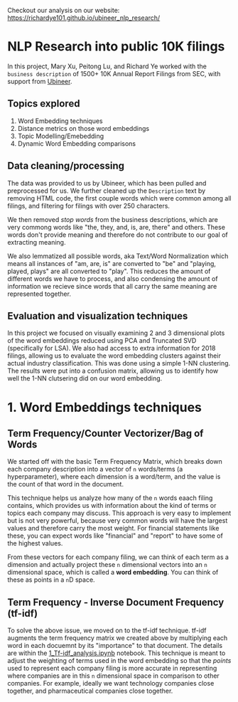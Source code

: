<!-- _Cloned from [Jupyter Lite Demo](https://github.com/jupyterlite/demo)_ -->

Checkout our analysis on our website: https://richardye101.github.io/ubineer_nlp_research/

# NLP Research into public 10K filings

In this project, Mary Xu, Peitong Lu, and Richard Ye worked with the `business description` of 1500+ 10K Annual Report Filings from SEC, with support from [Ubineer](https://www.ubineer.com/).

## Topics explored

1. Word Embedding techniques
2. Distance metrics on those word embeddings
3. Topic Modelling/Emebedding
4. Dynamic Word Embedding comparisons

## Data cleaning/processing

The data was provided to us by Ubineer, which has been pulled and preprocessed for us. We further cleaned up the `Description` text by removing HTML code, the first couple words which were common among all filings, and filtering for filings with over 250 characters.

We then removed _stop words_ from the business descriptions, which are very commong words like "the, they, and, is, are, there" and others. These words don't provide meaning and therefore do not contribute to our goal of extracting meaning.

We also lemmatized all possible words, aka Text/Word Normalization which means all instances of "am, are, is" are converted to "be" and "playing, played, plays" are all converted to "play". This reduces the amount of different words we have to process, and also condensing the amount of information we recieve since words that all carry the same meaning are represented together.

## Evaluation and visualization techniques

In this project we focused on visually examining 2 and 3 dimensional plots of the word embeddings reduced using PCA and Truncated SVD (specifically for LSA). We also had access to extra information for 2018 filings, allowing us to evaluate the word embedding clusters against their actual industry classification. This was done using a simple 1-NN clustering. The results were put into a confusion matrix, allowing us to identify how well the 1-NN clutsering did on our word embedding.

# 1. Word Embeddings techniques

## Term Frequency/Counter Vectorizer/Bag of Words

We started off with the basic Term Frequency Matrix, which breaks down each company description into a vector of `n` words/terms (a hyperparameter), where each dimension is a word/term, and the value is the count of that word in the document.

This technique helps us analyze how many of the `n` words eaach filing contains, which provides us with information about the kind of terms or topics each company may discuss. This approach is very easy to implement but is not very powerful, because very common words will have the largest values and therefore carry the most weight. For financial statements like these, you can expect words like "financial" and "report" to have some of the highest values.

From these vectors for each company filing, we can think of each term as a dimension and actually project these `n` dimensional vectors into an `n` dimensional space, which is called a **word embedding**. You can think of these as points in a `n`D space.

## Term Frequency - Inverse Document Frequency (tf-idf)

To solve the above issue, we moved on to the tf-idf technique. tf-idf augments the term frequency matrix we created above by multiplying each word in each docuemnt by its "importance" to that document. The details are within the [1_Tf-idf_analysis.ipynb](https://github.com/richardye101/ubineer_nlp_research/blob/main/content/richard/1_Tf-idf_analysis.ipynb) notebook. This technique is meant to adjust the weighting of terms used in the word embedding so that the _points_ used to represent each company filing is more accurate in representing where companies are in this `n` dimensional space in comparison to other companies. For example, ideally we want technology companies close together, and pharmaceutical companies close together.

## 



